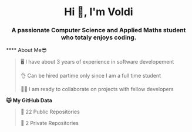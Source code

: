 <h1 align="center">Hi 👋, I'm Voldi</h1>
<h3 align="center">A passionate Computer Science and Applied Maths student who totaly enjoys coding. </h3>

**** About Me😎
>🖥 I have about 3 years of experience in software developement
>
> 👌 Can be hired partime only since I am a full time student
>
>🐱‍👤 I am ready to collaborate on projects with fellow developers

**🐱 My GitHub Data** 
>
 > 
> 📜 22 Public Repositories 
 > 
> 🔑 2 Private Repositories  
 > 

